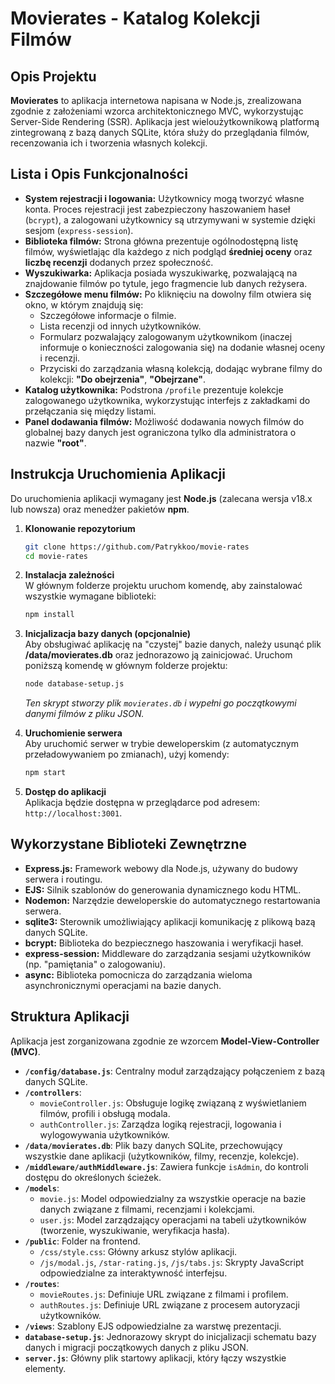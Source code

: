 # Movierates - Katalog Kolekcji Filmów

## Opis Projektu

**Movierates** to aplikacja internetowa napisana w Node.js, zrealizowana zgodnie z założeniami wzorca architektonicznego MVC, wykorzystując Server-Side Rendering (SSR). Aplikacja jest wieloużytkownikową platformą zintegrowaną z bazą danych SQLite, która służy do przeglądania filmów, recenzowania ich i tworzenia własnych kolekcji.

## Lista i Opis Funkcjonalności

* **System rejestracji i logowania:** Użytkownicy mogą tworzyć własne konta. Proces rejestracji jest zabezpieczony haszowaniem haseł (`bcrypt`), a zalogowani użytkownicy są utrzymywani w systemie dzięki sesjom (`express-session`).
* **Biblioteka filmów:** Strona główna prezentuje ogólnodostępną listę filmów, wyświetlając dla każdego z nich podgląd **średniej oceny** oraz **liczbę recenzji** dodanych przez społeczność.
* **Wyszukiwarka:** Aplikacja posiada wyszukiwarkę, pozwalającą na znajdowanie filmów po tytule, jego fragmencie lub danych reżysera.
* **Szczegółowe menu filmów:** Po kliknięciu na dowolny film otwiera się okno, w którym znajdują się:
    * Szczegółowe informacje o filmie.
    * Lista recenzji od innych użytkowników.
    * Formularz pozwalający zalogowanym użytkownikom (inaczej informuje o konieczności zalogowania się) na dodanie własnej oceny i recenzji. 
    * Przyciski do zarządzania własną kolekcją, dodając wybrane filmy do kolekcji: **"Do obejrzenia"**, **"Obejrzane"**.
* **Katalog użytkownika:** Podstrona `/profile` prezentuje kolekcje zalogowanego użytkownika, wykorzystując interfejs z zakładkami do przełączania się między listami.
* **Panel dodawania filmów:** Możliwość dodawania nowych filmów do globalnej bazy danych jest ograniczona tylko dla administratora o nazwie **"root"**.

## Instrukcja Uruchomienia Aplikacji

Do uruchomienia aplikacji wymagany jest **Node.js** (zalecana wersja v18.x lub nowsza) oraz menedżer pakietów **npm**.

1.  **Klonowanie repozytorium**
    ```bash
    git clone https://github.com/Patrykkoo/movie-rates
    cd movie-rates
    ```

2.  **Instalacja zależności**  
    W głównym folderze projektu uruchom komendę, aby zainstalować wszystkie wymagane biblioteki:
    ```bash
    npm install
    ```

3.  **Inicjalizacja bazy danych (opcjonalnie)**  
    Aby obsługiwać aplikację na "czystej" bazie danych, należy usunąć plik **/data/movierates.db** oraz jednorazowo ją zainicjować. Uruchom poniższą komendę w głównym folderze projektu:
    ```bash
    node database-setup.js
    ```
    *Ten skrypt stworzy plik `movierates.db` i wypełni go początkowymi danymi filmów z pliku JSON.*

4.  **Uruchomienie serwera**  
    Aby uruchomić serwer w trybie deweloperskim (z automatycznym przeładowywaniem po zmianach), użyj komendy:
    ```bash
    npm start
    ```

5.  **Dostęp do aplikacji**  
    Aplikacja będzie dostępna w przeglądarce pod adresem: `http://localhost:3001`.

## Wykorzystane Biblioteki Zewnętrzne

* **Express.js:** Framework webowy dla Node.js, używany do budowy serwera i routingu.
* **EJS:** Silnik szablonów do generowania dynamicznego kodu HTML.
* **Nodemon:** Narzędzie deweloperskie do automatycznego restartowania serwera.
* **sqlite3:** Sterownik umożliwiający aplikacji komunikację z plikową bazą danych SQLite.
* **bcrypt:** Biblioteka do bezpiecznego haszowania i weryfikacji haseł.
* **express-session:** Middleware do zarządzania sesjami użytkowników (np. "pamiętania" o zalogowaniu).
* **async:** Biblioteka pomocnicza do zarządzania wieloma asynchronicznymi operacjami na bazie danych.

## Struktura Aplikacji

Aplikacja jest zorganizowana zgodnie ze wzorcem **Model-View-Controller (MVC)**.

* **`/config/database.js`**: Centralny moduł zarządzający połączeniem z bazą danych SQLite.
* **`/controllers`**:
    * `movieController.js`: Obsługuje logikę związaną z wyświetlaniem filmów, profili i obsługą modala.
    * `authController.js`: Zarządza logiką rejestracji, logowania i wylogowywania użytkowników.
* **`/data/movierates.db`**: Plik bazy danych SQLite, przechowujący wszystkie dane aplikacji (użytkowników, filmy, recenzje, kolekcje).
* **`/middleware/authMiddleware.js`**: Zawiera funkcje `isAdmin`, do kontroli dostępu do określonych ścieżek.
* **`/models`**:
    * `movie.js`: Model odpowiedzialny za wszystkie operacje na bazie danych związane z filmami, recenzjami i kolekcjami.
    * `user.js`: Model zarządzający operacjami na tabeli użytkowników (tworzenie, wyszukiwanie, weryfikacja hasła).
* **`/public`**: Folder na frontend.
    * `/css/style.css`: Główny arkusz stylów aplikacji.
    * `/js/modal.js`, `/star-rating.js`, `/js/tabs.js`: Skrypty JavaScript odpowiedzialne za interaktywność interfejsu.
* **`/routes`**:
    * `movieRoutes.js`: Definiuje URL związane z filmami i profilem.
    * `authRoutes.js`: Definiuje URL związane z procesem autoryzacji użytkowników.
* **`/views`**: Szablony EJS odpowiedzialne za warstwę prezentacji.
* **`database-setup.js`**: Jednorazowy skrypt do inicjalizacji schematu bazy danych i migracji początkowych danych z pliku JSON.
* **`server.js`**: Główny plik startowy aplikacji, który łączy wszystkie elementy.